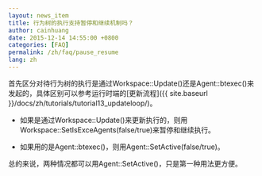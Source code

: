 ```yaml
---
layout: news_item
title: 行为树的执行支持暂停和继续机制吗？
author: cainhuang
date: 2015-12-14 14:55:00 +0800
categories: [FAQ]
permalink: /zh/faq/pause_resume
lang: zh
---
```


首先区分对待行为树的执行是通过Workspace::Update()还是Agent::btexec()来发起的，具体区别可以参考运行时端的[更新流程]({{ site.baseurl }}/docs/zh/tutorials/tutorial13_updateloop/)。

- 如果是通过Workspace::Update()来更新执行的，则用Workspace::SetIsExceAgents(false/true)来暂停和继续执行。

- 如果用的是Agent::btexec()，则用Agent::SetActive(false/true)。

总的来说，两种情况都可以用Agent::SetActive()，只是第一种用法更方便。
